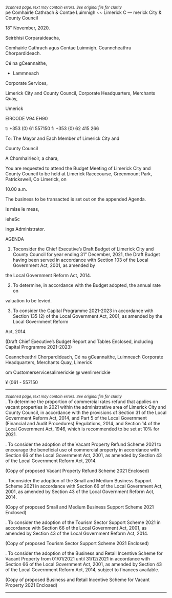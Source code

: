 *<small>Scanned page, text may contain errors. See original file for clarity</small>*  
pe Comhairle Cathrach
& Contae Luimnigh
~~ Limerick C
— merick City
& County Council

18" November, 2020.

Seirbhisi Corparaideacha,

Comhairle Cathrach agus Contae Luimnigh.
Ceanncheathru Chorpardideach.

Cé na gCeannaithe,

- Lammneach

Corporate Services,

Limerick City and County Council,
Corporate Headquarters,
Merchants Quay,

Umerick

EIRCODE V94 EH90

t: +353 (0) 61 557150
f: +353 (0) 62 415 266

To: The Mayor and Each Member of Limerick City and

County Council

A Chomhairleoir, a chara,

You are requested to attend the Budget Meeting of Limerick City and County Council
to be held at Limerick Racecourse, Greenmount Park, Patrickswell, Co Limerick, on

10.00 a.m.

The business to be transacted is set out on the appended Agenda.

Is mise le meas,

ieheSc

ings Administrator.

AGENDA

1. Toconsider the Chief Executive’s Draft Budget of Limerick City and County Council
for year ending 31" December, 2021, the Draft Budget having been served in
accordance with Section 103 of the Local Government Act, 2001, as amended by

the Local Government Reform Act, 2014.

2. To determine, in accordance with the Budget adopted, the annual rate on

valuation to be levied.

3. To consider the Capital Programme 2021-2023 in accordance with Section 135 (2)
of the Local Government Act, 2001, as amended by the Local Government Reform

Act, 2014.

(Draft Chief Executive’s Budget Report and Tables Enclosed, including
Capital Programme 2021-2023)

Ceanncheathri Chorpardideach, Cé na gCeannaithe, Luimneach
Corporate Headquarters, Merchants Quay, Limerick

om Customerservicesalimerickie
@ wenlimerickie

¥
(061 - 557150

---
*<small>Scanned page, text may contain errors. See original file for clarity</small>*  
. To determine the proportion of commercial rates refund that applies on vacant
properties in 2021 within the administrative area of Limerick City and County
Council, in accordance with the provisions of Section 31 of the Local Government
Reform Act, 2014, and Part 5 of the Local Government (Financial and Audit
Procedures) Regulations, 2014, and Section 14 of the Local Government Act, 1946,
which is recommended to be set at 10% for 2021.

. To consider the adoption of the Vacant Property Refund Scheme 2021 to
encourage the beneficial use of commercial property in accordance with Section
66 of the Local Government Act, 2001, as amended by Section 43 of the Local
Government Reform Act, 2014.

(Copy of proposed Vacant Property Refund Scheme 2021 Enclosed)

. Toconsider the adoption of the Small and Medium Business Support Scheme 2021
in accordance with Section 66 of the Local Government Act, 2001, as amended by
Section 43 of the Local Government Reform Act, 2014.

(Copy of proposed Small and Medium Business Support Scheme 2021 Enclosed)

. To consider the adoption of the Tourism Sector Support Scheme 2021 in
accordance with Section 66 of the Local Government Act, 2001, as amended by
Section 43 of the Local Government Reform Act, 2014.

(Copy of proposed Tourism Sector Support Scheme 2021 Enclosed)

. To consider the adoption of the Business and Retail Incentive Scheme for Vacant
Property from 01/01/2021 until 31/12/2021 in accordance with Section 66 of the
Local Government Act, 2001, as amended by Section 43 of the Local Government
Reform Act, 2014, subject to finances available.

(Copy of proposed Business and Retail Incentive Scheme for Vacant Property
2021 Enclosed)

---
